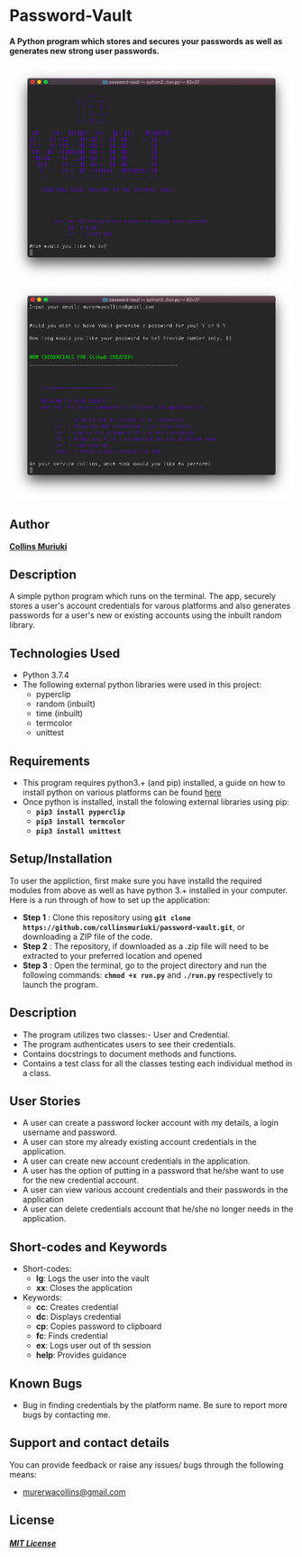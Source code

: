 # Password-Vault
####  A Python program which stores and secures your passwords as well as generates new strong user passwords.
![alt text](images/scr2.jpg)
![alt text](images/scr1.jpg)

## Author
[**Collins Muriuki**](https://github.com/collinsmuriuki)

## Description
A simple python program which runs on the terminal. The app, securely stores a user's account credentials for varous platforms and also generates passwords for a user's new or existing accounts using the inbuilt random library.

## Technologies Used
* Python 3.7.4
* The following external python libraries were used in this project:
    * pyperclip
    * random (inbuilt)
    * time (inbuilt)
    * termcolor
    * unittest

## Requirements
* This program requires python3.+ (and pip) installed, a guide on how to install python on various platforms can be found [here](https://www.python.org/)
* Once python is installed, install the folowing external libraries using pip:
    * **`pip3 install pyperclip`**
    * **`pip3 install termcolor`**
    * **`pip3 install unittest`**

## Setup/Installation
To user the appliction, first make sure you have installd the required modules from above as well as have python 3.+ installed in your computer.
Here is a run through of how to set up the application:
* **Step 1** : Clone this repository using **`git clone https://github.com/collinsmuriuki/password-vault.git`**, or downloading a ZIP file of the code.
* **Step 2** : The repository, if downloaded as a .zip file will need to be extracted to your preferred location and opened
* **Step 3** : Open the terminal, go to the project directory and run the following commands: **`chmod +x run.py`** and **`./run.py`** respectively to launch the program.

## Description
* The program utilizes two classes:- User and Credential.
* The program authenticates users to see their credentials.
* Contains docstrings to document methods and functions.
* Contains a test class for all the classes testing each individual method in a class.

## User Stories
* A user can create a password locker account with my details, a login username and password.
* A user can store my already existing account credentials in the application.
* A user can create new account credentials in the application.
* A user has the option of putting in a password that he/she want to use for the new credential account.
* A user can view various account credentials and their passwords in the application
* A user can delete credentials account that he/she no longer needs in the application.

## Short-codes and Keywords
* Short-codes:
    * **lg**: Logs the user into the vault
    * **xx**: Closes the application
* Keywords:
    * **cc**: Creates credential
    * **dc**: Displays credential
    * **cp**: Copies password to clipboard
    * **fc**: Finds credential
    * **ex**: Logs user out of th session
    * **help**: Provides guidance

## Known Bugs
* Bug in finding credentials by the platform name.
Be sure to report more bugs by contacting me.

## Support and contact details
You can provide feedback or raise any issues/ bugs through the following means:
* murerwacollins@gmail.com

## License
#### [*MIT License*](LICENSE)


